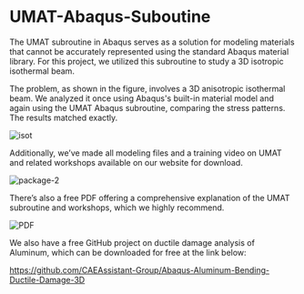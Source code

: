 # UMAT-Abaqus-Suboutine
The UMAT subroutine in Abaqus serves as a solution for modeling materials that cannot be accurately represented using the standard Abaqus material library. For this project, we utilized this subroutine to study a 3D isotropic isothermal beam. 

The problem, as shown in the figure, involves a 3D anisotropic isothermal beam. We analyzed it once using Abaqus's built-in material model and again using the UMAT Abaqus subroutine, comparing the stress patterns. The results matched exactly.

![isot](https://github.com/user-attachments/assets/5da23bf6-7088-4d54-bb64-07dcbeb6ee02)

Additionally, we’ve made all modeling files and a training video on UMAT and related workshops available on our website for download.

![package-2](https://github.com/user-attachments/assets/44f887d9-a050-4834-b729-511a6ee6fe19)

There’s also a free PDF offering a comprehensive explanation of the UMAT subroutine and workshops, which we highly recommend.

![PDF](https://github.com/user-attachments/assets/361139f9-77e4-402e-b630-5ae20a160310)

We also have a free GitHub project on ductile damage analysis of Aluminum, which can be downloaded for free at the link below:

https://github.com/CAEAssistant-Group/Abaqus-Aluminum-Bending-Ductile-Damage-3D
